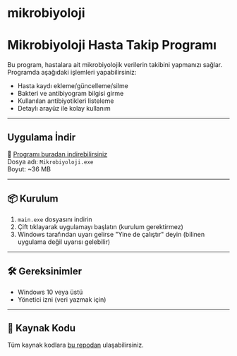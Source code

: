 ﻿# mikrobiyoloji

# Mikrobiyoloji Hasta Takip Programı

Bu program, hastalara ait mikrobiyolojik verilerin takibini yapmanızı sağlar. 
Programda aşağıdaki işlemleri yapabilirsiniz:
- Hasta kaydı ekleme/güncelleme/silme
- Bakteri ve antibiyogram bilgisi girme
- Kullanılan antibiyotikleri listeleme
- Detaylı arayüz ile kolay kullanım

---

## Uygulama İndir

🔽 [Programı buradan indirebilirsiniz](https://github.com/SelinElifGur/mikrobiyoloji/releases/download/v1.1/Mikrobiyoloji.exe)  
Dosya adı: `Mikrobiyoloji.exe`  
Boyut: ~36 MB

---

## 📦 Kurulum

1. `main.exe` dosyasını indirin
2. Çift tıklayarak uygulamayı başlatın (kurulum gerektirmez)
3. Windows tarafından uyarı gelirse "Yine de çalıştır" deyin (bilinen uygulama değil uyarısı gelebilir)

---

## 🛠 Gereksinimler

- Windows 10 veya üstü
- Yönetici izni (veri yazmak için)

---

## 📂 Kaynak Kodu

Tüm kaynak kodlara [bu repodan](https://github.com/SelinElifGur/mikrobiyoloji) ulaşabilirsiniz.




